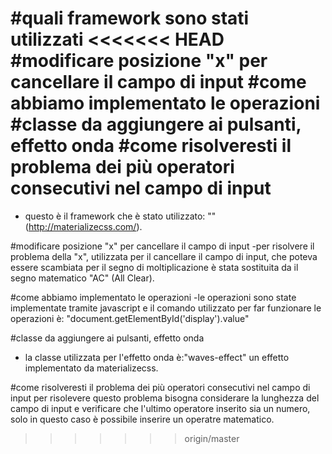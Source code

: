 #quali framework sono stati utilizzati
<<<<<<< HEAD
#modificare posizione "x" per cancellare il campo di input
#come abbiamo implementato le operazioni
#classe da aggiungere ai pulsanti, effetto onda
#come risolveresti il problema dei più operatori consecutivi nel campo di input
=======
- questo è il framework che è stato utilizzato: "<link rel="stylesheet" href="https://cdnjs.cloudflare.com/ajax/libs/materialize/0.97.3/css/materialize.min.css">" (http://materializecss.com/).

#modificare posizione "x" per cancellare il campo di input
-per risolvere il problema della "x", utilizzata per il cancellare il campo di input, che poteva essere scambiata per il segno di moltiplicazione è stata sostituita da il segno matematico "AC" (All Clear).

#come abbiamo implementato le operazioni
-le operazioni sono state implementate tramite javascript e il comando utilizzato per far funzionare le operazioni è: "document.getElementById('display').value"

#classe da aggiungere ai pulsanti, effetto onda
- la classe utilizzata per l'effetto onda è:"waves-effect" un effetto implementato da materializecss.

#come risolveresti il problema dei più operatori consecutivi nel campo di input
per risolevere questo problema bisogna considerare la lunghezza del campo di input e verificare che l'ultimo operatore inserito sia un numero, solo in questo caso è possibile inserire un operatre matematico.
>>>>>>> origin/master

